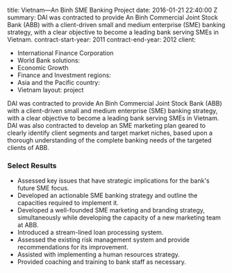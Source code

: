 
title: Vietnam—An Binh SME Banking Project
date: 2016-01-21 22:40:00 Z
summary: DAI was contracted to provide An Binh Commercial Joint Stock Bank (ABB) with
  a client-driven small and medium enterprise (SME) banking strategy, with a clear
  objective to become a leading bank serving SMEs in Vietnam.
contract-start-year: 2011
contract-end-year: 2012
client:
- International Finance Corporation
- World Bank
solutions:
- Economic Growth
- Finance and Investment
regions:
- Asia and the Pacific
country:
- Vietnam
layout: project


DAI was contracted to provide An Binh Commercial Joint Stock Bank (ABB) with a client-driven small and medium enterprise (SME) banking strategy, with a clear objective to become a leading bank serving SMEs in Vietnam. DAI was also contracted to develop an SME marketing plan geared to clearly identify client segments and target market niches, based upon a thorough understanding of the complete banking needs of the targeted clients of ABB.

### Select Results

* Assessed key issues that have strategic implications for the bank's future SME focus.
* Developed an actionable SME banking strategy and outline the capacities required to implement it.
* Developed a well-founded SME marketing and branding strategy, simultaneously while developing the capacity of a new marketing team at ABB.
* Introduced a stream-lined loan processing system.
* Assessed the existing risk management system and provide recommendations for its improvement.
* Assisted with implementing a human resources strategy.
* Provided coaching and training to bank staff as necessary.
